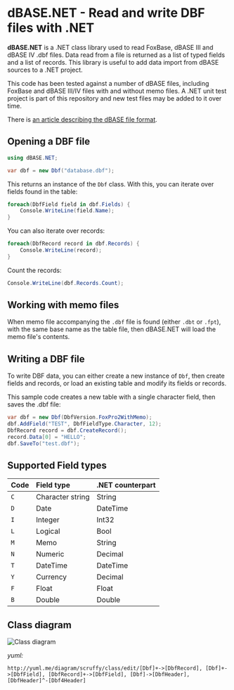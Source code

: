 ﻿# dBASE.NET - Read and write DBF files with .NET

__dBASE.NET__ is a .NET class library used to read FoxBase, dBASE III and dBASE IV .dbf files. Data read
from a file is returned as a list of typed fields and a list of records. This library is useful to add
data import from dBASE sources to a .NET project.

This code has been tested against a number of dBASE files, including FoxBase and dBASE III/IV
files with and without memo files. A .NET unit test project is part of this repository and new test files
may be added to it over time.

There is [an article describing the dBASE file format](http://web.archive.org/web/20150323061445/http://ulisse.elettra.trieste.it/services/doc/dbase/DBFstruct.htm#C1.5).

## Opening a DBF file

```c#
using dBASE.NET;

var dbf = new Dbf("database.dbf");
```

This returns an instance of the `Dbf` class. With this, you can iterate over fields found in the table:

```c#
foreach(DbfField field in dbf.Fields) {
	Console.WriteLine(field.Name);
}
```

You can also iterate over records:

```c#
foreach(DbfRecord record in dbf.Records) {
	Console.WriteLine(record);
}
```

Count the records:

```c#
Console.WriteLine(dbf.Records.Count);
```

## Working with memo files

When memo file accompanying the `.dbf` file is found (either `.dbt` or `.fpt`), with the same base name as the table file, then 
dBASE.NET will load the memo file's contents. 

## Writing a DBF file

To write DBF data, you can either create a new instance of `Dbf`, then create fields and records, or load an existing table and modify its fields or records.

This sample code creates a new table with a single character field, then saves the .dbf file:

```c#
var dbf = new Dbf(DbfVersion.FoxPro2WithMemo);
dbf.AddField("TEST", DbfFieldType.Character, 12);
DbfRecord record = dbf.CreateRecord();
record.Data[0] = "HELLO";
dbf.SaveTo("test.dbf");
```

## Supported Field types

| Code | Field type       | .NET counterpart |
|:-----|:-------------    |:-----------------|
| `C`  | Character string | String           |
| `D`  | Date             | DateTime         |
| `I`  | Integer          | Int32            |
| `L`  | Logical          | Bool             |
| `M`  | Memo             | String           |
| `N`  | Numeric          | Decimal          |
| `T`  | DateTime         | DateTime         |
| `Y`  | Currency         | Decimal          |
| `F`  | Float            | Float            |
| `B`  | Double           | Double           |


## Class diagram

![Class diagram](http://yuml.me/1cc9f823.png)

_yuml:_

```
http://yuml.me/diagram/scruffy/class/edit/[Dbf]+->[DbfRecord], [Dbf]+->[DbfField], [DbfRecord]+->[DbfField], [Dbf]->[DbfHeader], [DbfHeader]^-[Dbf4Header]
```` 
